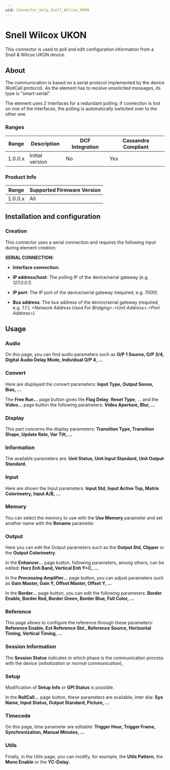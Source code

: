 ```yaml
---
uid: Connector_help_Snell_Wilcox_UKON
---
```


# Snell Wilcox UKON

This connector is used to poll and edit configuration information from a Snell & Wilcox UKON device.

## About

The communication is based on a serial protocol implemented by the device (RollCall protocol). As the element has to receive unsolicited messages, its type is "smart-serial".

The element uses 2 interfaces for a redundant polling: if connection is lost on one of the interfaces, the polling is automatically switched over to the other one.

### Ranges

| **Range** | **Description** | **DCF Integration** | **Cassandra Compliant** |
|------------------|-----------------|---------------------|-------------------------|
| 1.0.0.x          | Initial version | No                  | Yes                     |

### Product Info

| Range | Supported Firmware Version |
|------------------|-----------------------------|
| 1.0.0.x          | All                         |

## Installation and configuration

### Creation

This connector uses a serial connection and requires the following input during element creation:

**SERIAL CONNECTION:**

- **Interface connection:**

- **IP address/host**: The polling IP of the device/serial gateway (e.g. *127.0.0.1*)
- **IP port**: The IP port of the device/serial gateway (required, e.g. *7000*)
- **Bus address**: The bus address of the device/serial gateway (required, e.g. *1.1.1, \<Network Address Used For Bridging\>.\<Unit Address\>.\<Port Address\>*)

## Usage

### Audio

On this page, you can find audio parameters such as **O/P 1 Source, O/P 3/4, Digital Audio Delay Mode, Individual O/P 4, ...**

### Convert

Here are displayed the convert parameters: **Input Type, Output Sense, Bias, ...**

The **Free Run...** page button gives the **Flag Delay**, **Reset Type**, ... and the **Video...** page button the following parameters: **Video Aperture, Blur, ...**

### Display

This part concerns the display parameters: **Transition Type, Transition Shape, Update Rate, Var Tilt, ...**

### Information

The available parameters are: **Unit Status, Unit Input Standard, Unit Output Standard.**

### Input

Here are shown the Input parameters: **Input Std, Input Active Top, Matrix Colorimetry, Input A/B, ...**

### Memory

You can select the memory to use with the **Use Memory** parameter and set another name with the **Rename** parameter.

### Output

Here you can edit the Output parameters such as the **Output Std, Clipper** or the **Output Colorimetry**.

In the **Enhancer...** page button, following parameters, among others, can be edited: **Horz Enh Band, Vertical Enh Y+C, ...**

In the **Processing Amplifier...** page button, you can adjust parameters such as **Gain Master, Gain Y, Offset Master, Offset Y, ...**

In the **Border...** page button, you can edit the following parameters: **Border Enable, Border Red, Border Green, Border Blue, Full Color, ...**

### Reference

This page allows to configure the reference through these parameters: **Reference Enable, Ext Reference Std., Reference Source, Horizontal Timing, Vertical Timing, ...**

### Session Information

The **Session Status** indicates in which phase is the communication process with the device (*initialization* or *normal communication*),

### Setup

Modification of **Setup Info** or **GPI Status** is possible.

In the **RollCall...** page button, these parameters are available, inter alia: **Sys Name, Input Status, Output Standard, Picture, ...**

### Timecode

On this page, time parameter are editable: **Trigger Hour, Trigger Frame, Synchronization, Manual Minutes, ...**

### Utils

Finally, in the Utils page, you can modify, for example, the **Utils Pattern**, the **Mono Enable** or the **YC-Delay.**
